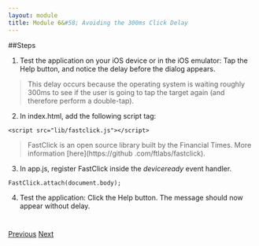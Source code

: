 ```yaml
---
layout: module
title: Module 6&#58; Avoiding the 300ms Click Delay
---
```

##Steps
1. Test the application on your iOS device or in the iOS emulator: Tap the Help button, and notice the delay before the dialog appears.
  
  >This delay occurs because the operating system is waiting roughly 300ms to see if the user is going to tap the target again (and therefore perform a double-tap).

2. In index.html, add the following script tag:

  ```
  <script src="lib/fastclick.js"></script>
  ```

  > FastClick is an open source library built by the Financial Times. More information [here](https://github
  .com/ftlabs/fastclick).

3. In app.js, register FastClick inside the *deviceready* event handler.

  ```
  FastClick.attach(document.body);
  ```

4. Test the application: Click the Help button. The message should now appear without delay.


<div class="row" style="margin-top:40px;">
<div class="col-sm-12">
<a href="native-notification.html" class="btn btn-default"><i class="glyphicon glyphicon-chevron-left"></i> 
Previous</a>
<a href="single-page-app.html" class="btn btn-default pull-right">Next <i class="glyphicon 
glyphicon-chevron-right"></i></a>
</div>
</div>



